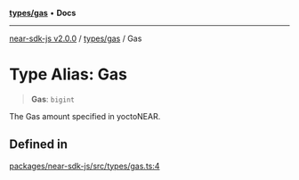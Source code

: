 [**types/gas**](../README.md) • **Docs**

***

[near-sdk-js v2.0.0](../../../packages.md) / [types/gas](../README.md) / Gas

# Type Alias: Gas

> **Gas**: `bigint`

The Gas amount specified in yoctoNEAR.

## Defined in

[packages/near-sdk-js/src/types/gas.ts:4](https://github.com/dim-daskalov/near-sdk-js/blob/8b4bf28d95f283732af5cb570c813f27cd93f7e4/packages/near-sdk-js/src/types/gas.ts#L4)
